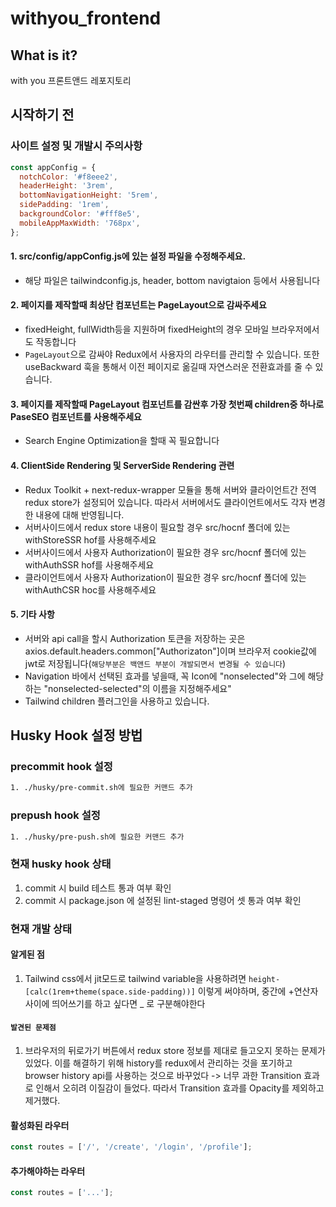 # withyou_frontend

## What is it?

with you 프론트앤드 레포지토리

## 시작하기 전

### 사이트 설정 및 개발시 주의사항

```js
const appConfig = {
  notchColor: '#f8eee2',
  headerHeight: '3rem',
  bottomNavigationHeight: '5rem',
  sidePadding: '1rem',
  backgroundColor: '#fff8e5',
  mobileAppMaxWidth: '768px',
};
```

#### 1. src/config/appConfig.js에 있는 설정 파일을 수정해주세요.

- 해당 파일은 tailwindconfig.js, header, bottom navigtaion 등에서 사용됩니다

#### 2. 페이지를 제작할때 최상단 컴포넌트는 PageLayout으로 감싸주세요

- fixedHeight, fullWidth등을 지원하며 fixedHeight의 경우 모바일 브라우저에서도 작동합니다
- `PageLayout`으로 감싸야 Redux에서 사용자의 라우터를 관리할 수 있습니다. 또한 useBackward 훅을 통해서 이전 페이지로 옮길때 자연스러운 전환효과를 줄 수 있습니다.

#### 3. 페이지를 제작할때 PageLayout 컴포넌트를 감싼후 가장 첫번째 children중 하나로 PaseSEO 컴포넌트를 사용해주세요

- Search Engine Optimization을 할때 꼭 필요합니다

#### 4. ClientSide Rendering 및 ServerSide Rendering 관련

- Redux Toolkit + next-redux-wrapper 모듈을 통해 서버와 클라이언트간 전역 redux store가 설정되어 있습니다. 따라서 서버에서도 클라이언트에서도 각자 변경한 내용에 대해
  반영됩니다.
- 서버사이드에서 redux store 내용이 필요할 경우 src/hocnf 폴더에 있는 withStoreSSR hof를 사용해주세요
- 서버사이드에서 사용자 Authorization이 필요한 경우 src/hocnf 폴더에 있는 withAuthSSR hof를 사용해주세요
- 클라이언트에서 사용자 Authorization이 필요한 경우 src/hocnf 폴더에 있는 withAuthCSR hoc를 사용해주세요

#### 5. 기타 사항

- 서버와 api call을 할시 Authorization 토큰을 저장하는 곳은 axios.default.headers.common["Authorizaton"]이며 브라우저 cookie값에 jwt로
  저장됩니다(`해당부분은 백앤드 부분이 개발되면서 변경될 수 있습니다`)
- Navigation 바에서 선택된 효과를 넣을때, 꼭 Icon에 "nonselected"와 그에 해당하는 "nonselected-selected"의 이름을 지정해주세요"
- Tailwind children 플러그인을 사용하고 있습니다.

## Husky Hook 설정 방법

### precommit hook 설정

```bash
1. ./husky/pre-commit.sh에 필요한 커맨드 추가
```

### prepush hook 설정

```bash
1. ./husky/pre-push.sh에 필요한 커맨드 추가
```

### 현재 husky hook 상태

1. commit 시 build 테스트 통과 여부 확인
2. commit 시 package.json 에 설정된 lint-staged 명령어 셋 통과 여부 확인

### 현재 개발 상태

#### 알게된 점

1. Tailwind css에서 jit모드로 tailwind variable을 사용하려면 `height-[calc(1rem+theme(space.side-padding))]` 이렇게 써야하며, 중간에 +연산자 사이에
   띄어쓰기를 하고 싶다면 \_ 로 구분해야한다

#### `발견된 문제점`

1. 브라우저의 뒤로가기 버튼에서 redux store 정보를 제대로 들고오지 못하는 문제가 있었다. 이를 해결하기 위해 history를 redux에서 관리하는 것을 포기하고 browser history api를
   사용하는 것으로 바꾸었다 -> 너무 과한 Transition 효과로 인해서 오히려 이질감이 들었다. 따라서 Transition 효과를 Opacity를 제외하고 제거했다.

#### 활성화된 라우터

```js
const routes = ['/', '/create', '/login', '/profile'];
```

#### 추가해야하는 라우터

```js
const routes = ['...'];
```
